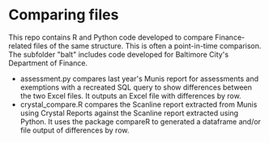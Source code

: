 # Comparing files
This repo contains R and Python code developed to compare Finance-related files of the same structure. This is often a point-in-time comparison. The subfolder "balt" includes code developed for Baltimore City's Department of Finance.
- assessment.py compares last year's Munis report for assessments and exemptions with a recreated SQL query to show differences between the two Excel files. It outputs an Excel file with differences by row.
- crystal_compare.R compares the Scanline report extracted from Munis using Crystal Reports against the Scanline report extracted using Python. It uses the package compareR to generated a dataframe and/or file output of differences by row.
